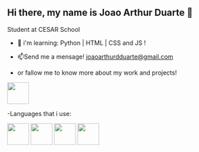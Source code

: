 ## Hi there, my name is Joao Arthur Duarte 👋
Student at CESAR School

- 🌱 i'm learning: Python | HTML | CSS and JS !

- 📫Send me a mensage! joaoarthurdduarte@gmail.com
- or fallow me to know more about my work and projects!
<a href = "https://www.linkedin.com/in/arthur-duarte-380513356/">
<img width = '50' src="https://cdn.jsdelivr.net/gh/devicons/devicon@latest/icons/linkedin/linkedin-original.svg" />
</a>

-Languages that i use:
<div display = "inline">
<img width = '50' src="https://cdn.jsdelivr.net/gh/devicons/devicon@latest/icons/python/python-original.svg" />
<img width = '50' src="https://cdn.jsdelivr.net/gh/devicons/devicon@latest/icons/javascript/javascript-original.svg" />
<img width = '50' src="https://cdn.jsdelivr.net/gh/devicons/devicon@latest/icons/html5/html5-original.svg" />
<img width = '50'  src="https://cdn.jsdelivr.net/gh/devicons/devicon@latest/icons/css3/css3-original.svg" />
</div>
    
          
          
          


<!--
**jarthur-duarte/jarthur-duarte** is a ✨ _special_ ✨ repository because its `README.md` (this file) appears on your GitHub profile.

Here are some ideas to get you started:

- 🔭 I’m currently working on ...
- 🌱 I’m currently learning ...
- 👯 I’m looking to collaborate on ...
- 🤔 I’m looking for help with ...
- 💬 Ask me about ...
- 📫 How to reach me: ...
- 😄 Pronouns: ...
- ⚡ Fun fact: ...
-->
